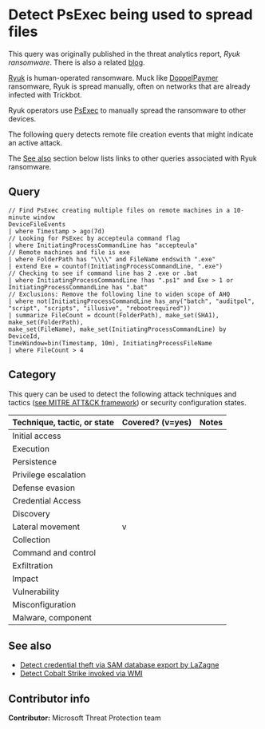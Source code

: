 # Detect PsExec being used to spread files

This query was originally published in the threat analytics report, *Ryuk ransomware*. There is also a related [blog](https://www.microsoft.com/security/blog/2020/03/05/human-operated-ransomware-attacks-a-preventable-disaster/).

[Ryuk](https://www.microsoft.com/en-us/wdsi/threats/malware-encyclopedia-description?Name=Ransom:Win32/Ryuk&threatId=-2147232689) is human-operated ransomware. Muck like [DoppelPaymer](https://www.microsoft.com/security/blog/2020/03/05/human-operated-ransomware-attacks-a-preventable-disaster/) ransomware, Ryuk is spread manually, often on networks that are already infected with Trickbot.

Ryuk operators use [PsExec](https://docs.microsoft.com/en-us/sysinternals/downloads/psexec) to manually spread the ransomware to other devices.

The following query detects remote file creation events that might indicate an active attack.

The [See also](#See-also) section below lists links to other queries associated with Ryuk ransomware.

## Query

```Kusto
// Find PsExec creating multiple files on remote machines in a 10-minute window
DeviceFileEvents
| where Timestamp > ago(7d)
// Looking for PsExec by accepteula command flag
| where InitiatingProcessCommandLine has "accepteula"
// Remote machines and file is exe
| where FolderPath has "\\\\" and FileName endswith ".exe"
| extend Exe = countof(InitiatingProcessCommandLine, ".exe")
// Checking to see if command line has 2 .exe or .bat
| where InitiatingProcessCommandLine !has ".ps1" and Exe > 1 or 
InitiatingProcessCommandLine has ".bat"
// Exclusions: Remove the following line to widen scope of AHQ
| where not(InitiatingProcessCommandLine has_any("batch", "auditpol", 
"script", "scripts", "illusive", "rebootrequired"))
| summarize FileCount = dcount(FolderPath), make_set(SHA1), make_set(FolderPath), 
make_set(FileName), make_set(InitiatingProcessCommandLine) by DeviceId, 
TimeWindow=bin(Timestamp, 10m), InitiatingProcessFileName
| where FileCount > 4
```

## Category

This query can be used to detect the following attack techniques and tactics ([see MITRE ATT&CK framework](https://attack.mitre.org/)) or security configuration states.

| Technique, tactic, or state | Covered? (v=yes) | Notes |
|-|-|-|
| Initial access |  |  |
| Execution |  |  |
| Persistence |  |  |
| Privilege escalation |  |  |
| Defense evasion |  |  |
| Credential Access |  |  |
| Discovery |  |  |
| Lateral movement | v |  |
| Collection |  |  |
| Command and control |  |  |
| Exfiltration |  |  |
| Impact |  |  |
| Vulnerability |  |  |
| Misconfiguration |  |  |
| Malware, component |  |  |

## See also

* [Detect credential theft via SAM database export by LaZagne](../Credential%20Access/lazagne.md)
* [Detect Cobalt Strike invoked via WMI](../Campaigns/cobalt-strike-invoked-w-wmi.md)

## Contributor info

**Contributor:** Microsoft Threat Protection team
